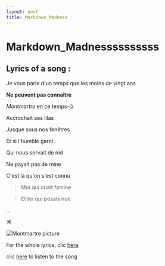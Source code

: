 ```yaml
---
layout: post
title: Markdown_Madness
---
```


# Markdown_Madnessssssssss

## Lyrics of a song : 


Je vous parle d'un temps que les moins de vingt ans

**Ne peuvent pas connaître**

*Montmartre* en ce temps-là

Accrochait ses lilas

Jusque sous nos fenêtres

Et si l'humble garni

Qui nous servait de nid

Ne payait pas de mine

C'est là qu'on s'est connu

> Moi qui criait famine

> Et toi qui posais nue

...

 :sunny:

![Montmartre picture](https://s23514.pcdn.co/wp-content/uploads/2017/01/things_to_do_in_montmartre_france-1140x1425.jpg)

For the whole lyrics, clic [here](https://www.paroles-musique.com/paroles-Charles_Aznavour-La_Boheme-lyrics,p13407)

clic [here](https://www.youtube.com/watch?v=fVfnEyLOkrM) to listen to the song
